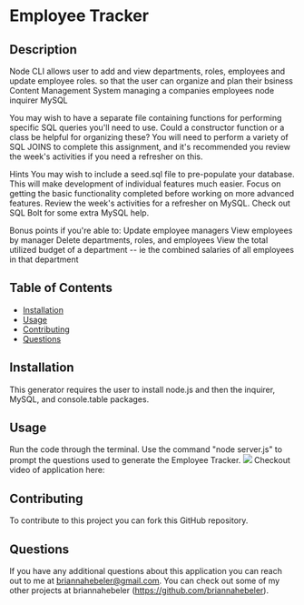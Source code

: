 # Employee Tracker

## Description
Node CLI
allows user to add and view departments, roles, employees and update employee roles. so that the user can organize and plan their bsiness
Content Management System 
managing a companies employees 
node inquirer MySQL

You may wish to have a separate file containing functions for performing specific SQL queries you'll need to use. Could a constructor function or a class be helpful for organizing these?
You will need to perform a variety of SQL JOINS to complete this assignment, and it's recommended you review the week's activities if you need a refresher on this.

Hints
You may wish to include a seed.sql file to pre-populate your database. This will make development of individual features much easier.
Focus on getting the basic functionality completed before working on more advanced features.
Review the week's activities for a refresher on MySQL.
Check out SQL Bolt for some extra MySQL help.

Bonus points if you're able to:
Update employee managers
View employees by manager
Delete departments, roles, and employees
View the total utilized budget of a department -- ie the combined salaries of all employees in that department

## Table of Contents  
* [Installation](#installation)
* [Usage](#usage)
* [Contributing](#contributing)
* [Questions](#questions)

## Installation
This generator requires the user to install node.js and then the inquirer, MySQL, and console.table packages.

## Usage 
Run the code through the terminal. Use the command "node server.js" to prompt the questions used to generate the Employee Tracker.
![](./assets/media/screenshot.png)
Checkout video of application here: 

## Contributing
To contribute to this project you can fork this GitHub repository.

## Questions
If you have any additional questions about this application you can reach out to me at briannahebeler@gmail.com.
You can check out some of my other projects at briannahebeler (https://github.com/briannahebeler).

